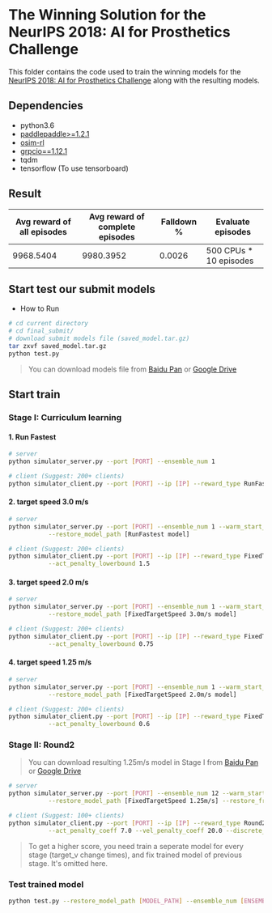 # The Winning Solution for the NeurIPS 2018: AI for Prosthetics Challenge

This folder contains the code used to train the winning models for the [NeurIPS 2018: AI for Prosthetics Challenge](https://www.crowdai.org/challenges/neurips-2018-ai-for-prosthetics-challenge) along with the resulting models.
## Dependencies
- python3.6
- [paddlepaddle>=1.2.1](https://github.com/PaddlePaddle/Paddle)
- [osim-rl](https://github.com/stanfordnmbl/osim-rl)
- [grpcio==1.12.1](https://grpc.io/docs/quickstart/python.html)
- tqdm
- tensorflow (To use tensorboard)

## Result

| Avg reward of all episodes | Avg reward of complete episodes | Falldown % | Evaluate episodes |
|----------------------------|---------------------------------|------------|-------------------|
| 9968.5404                  | 9980.3952                       | 0.0026     | 500 CPUs * 10 episodes              |

## Start test our submit models
- How to Run

```bash
# cd current directory
# cd final_submit/
# download submit models file (saved_model.tar.gz)
tar zxvf saved_model.tar.gz
python test.py
```
> You can download models file from [Baidu Pan](https://pan.baidu.com/s/1NN1auY2eDblGzUiqR8Bfqw) or [Google Drive](https://drive.google.com/open?id=1DQHrwtXzgFbl9dE7jGOe9ZbY0G9-qfq3)


## Start train

### Stage I: Curriculum learning

#### 1. Run Fastest

```bash
# server
python simulator_server.py --port [PORT] --ensemble_num 1 

# client (Suggest: 200+ clients)
python simulator_client.py --port [PORT] --ip [IP] --reward_type RunFastest
```

#### 2. target speed 3.0 m/s

```bash
# server
python simulator_server.py --port [PORT] --ensemble_num 1 --warm_start_batchs 1000 \
           --restore_model_path [RunFastest model]

# client (Suggest: 200+ clients)
python simulator_client.py --port [PORT] --ip [IP] --reward_type FixedTargetSpeed --target_v 3.0 \
           --act_penalty_lowerbound 1.5 
```

#### 3. target speed 2.0 m/s

```bash
# server
python simulator_server.py --port [PORT] --ensemble_num 1 --warm_start_batchs 1000 \
           --restore_model_path [FixedTargetSpeed 3.0m/s model]

# client (Suggest: 200+ clients)
python simulator_client.py --port [PORT] --ip [IP] --reward_type FixedTargetSpeed --target_v 2.0 \
           --act_penalty_lowerbound 0.75 
```

#### 4. target speed 1.25 m/s

```bash
# server
python simulator_server.py --port [PORT] --ensemble_num 1 --warm_start_batchs 1000 \
           --restore_model_path [FixedTargetSpeed 2.0m/s model]  

# client (Suggest: 200+ clients)
python simulator_client.py --port [PORT] --ip [IP] --reward_type FixedTargetSpeed --target_v 1.25 \
           --act_penalty_lowerbound 0.6
```

### Stage II: Round2

> You can download resulting 1.25m/s model in Stage I from [Baidu Pan](https://pan.baidu.com/s/1PVDgIe3NuLB-4qI5iSxtKA) or [Google Drive](https://drive.google.com/open?id=1jWzs3wvq7_ierIwGZXc-M92bv1X5eqs7)

```bash
# server
python simulator_server.py --port [PORT] --ensemble_num 12 --warm_start_batchs 1000 \
           --restore_model_path [FixedTargetSpeed 1.25m/s] --restore_from_one_head 

# client (Suggest: 100+ clients)
python simulator_client.py --port [PORT] --ip [IP] --reward_type Round2 --act_penalty_lowerbound 0.75 \
           --act_penalty_coeff 7.0 --vel_penalty_coeff 20.0 --discrete_data --stage 3
```

> To get a higher score, you need train a seperate model for every stage (target_v change times), and fix trained model of previous stage. It's omitted here.

### Test trained model

```bash
python test.py --restore_model_path [MODEL_PATH] --ensemble_num [ENSEMBLE_NUM]
```
